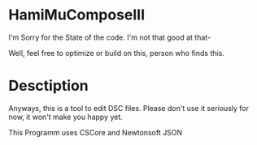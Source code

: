 # HamiMuComposeIII

I'm Sorry for the State of the code. I'm not that good at that-

Well, feel free to optimize or build on this, person who finds this.

# Desctiption
Anyways, this is a tool to edit DSC files.
Please don't use it seriously for now, it won't make you happy yet.



This Programm uses CSCore and Newtonsoft JSON
